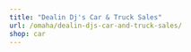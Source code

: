 ```yaml
---
title: "Dealin Dj's Car & Truck Sales"
url: /omaha/dealin-djs-car-and-truck-sales/
shop: car
---
```

